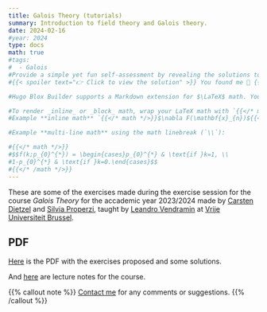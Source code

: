 ```yaml
---
title: Galois Theory (tutorials)
summary: Introduction to field theory and Galois theory.
date: 2024-02-16
#year: 2024
type: docs
math: true
#tags:
#  - Galois
#Provide a simple yet fun self-assessment by revealing the solutions to challenges with the `spoiler` shortcode:
#{{< spoiler text="👉 Click to view the solution" >}} You found me 🎉 {{< /spoiler >}}

#Hugo Blox Builder supports a Markdown extension for $\LaTeX$ math. You can enable this feature by toggling the `math` option in your `config/_default/params.yaml` file.

#To render _inline_ or _block_ math, wrap your LaTeX math with `{{</* math */>}}$...${{</* /math */>}}` or `{{</* math */>}}$$...$${{</* /math */>}}`, respectively.
#Example **inline math** `{{</* math */>}}$\nabla F(\mathbf{x}_{n})${{</* /math */>}}` renders as {{< math >}}$\nabla F(\mathbf{x}_{n})${{< /math >}}.

#Example **multi-line math** using the math linebreak (`\\`):

#{{</* math */>}}
#$$f(k;p_{0}^{*}) = \begin{cases}p_{0}^{*} & \text{if }k=1, \\
#1-p_{0}^{*} & \text{if }k=0.\end{cases}$$
#{{</* /math */>}}
---
```


These are some of the exercises made during the exercise session 
for the course _Galois Theory_ for the accademic year 2023/2024
 made by [Carsten Dietzel](https://sites.google.com/view/carstendietzel/) and [Silvia Properzi](https://properzi.github.io/),
taught by [Leandro Vendramin](https://leandrovendramin.org/) 
at [Vrije Universiteit Brussel](https://www.vub.be/en).

## PDF
[Here](https://github.com/Properzi/Galois-Theory-2324-VUB-some-solutions-/blob/main/solutions.pdf) is the PDF with the exercises proposed and some solutions.

And [here](https://github.com/vendramin/galois/blob/main/notes.pdf) are lecture notes for the course.



{{% callout note %}}
[Contact me](mailto:silvia.properzi@vub.be) for any comments or suggestions.
{{% /callout %}}
